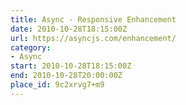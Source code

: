 ```yaml
---
title: Async - Responsive Enhancement
date: 2010-10-28T18:15:00Z
url: https://asyncjs.com/enhancement/
category:
- Async
start: 2010-10-28T18:15:00Z
end: 2010-10-28T20:00:00Z
place_id: 9c2xrvg7+m9
---
```

